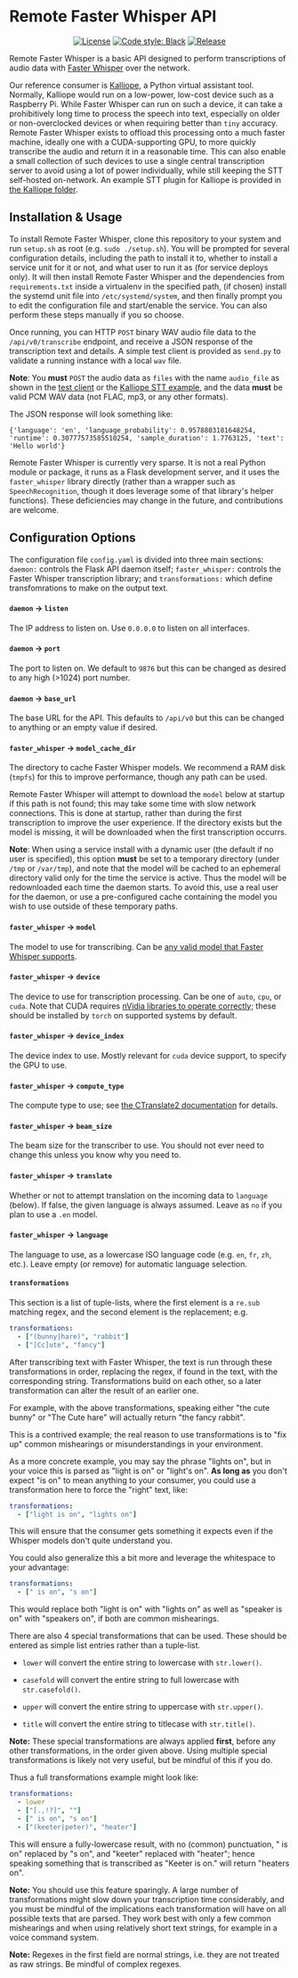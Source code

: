 # Remote Faster Whisper API

<p align="center">
<a href="https://github.com/joshuaboniface/remote-faster-whisper"><img alt="License" src="https://img.shields.io/github/license/joshuaboniface/remote-faster-whisper"/></a>
<a href="https://github.com/psf/black"><img alt="Code style: Black" src="https://img.shields.io/badge/code%20style-black-000000.svg"/></a>
<a href="https://github.com/joshuaboniface/remote-faster-whisper/releases"><img alt="Release" src="https://img.shields.io/github/release-pre/joshuaboniface/remote-faster-whisper"/></a>
</p>

Remote Faster Whisper is a basic API designed to perform transcriptions of audio data with [Faster Whisper](https://github.com/guillaumekln/faster-whisper) over the network.

Our reference consumer is [Kalliope](https://github.com/kalliope-project/kalliope), a Python virtual assistant tool. Normally, Kalliope would run on a low-power, low-cost device such as a Raspberry Pi. While Faster Whisper can run on such a device, it can take a prohibitively long time to process the speech into text, especially on older or non-overclocked devices or when requiring better than `tiny` accuracy. Remote Faster Whisper exists to offload this processing onto a much faster machine, ideally one with a CUDA-supporting GPU, to more quickly transcribe the audio and return it in a reasonable time. This can also enable a small collection of such devices to use a single central transcription server to avoid using a lot of power individually, while still keeping the STT self-hosted on-network. An example STT plugin for Kalliope is provided in [the Kalliope folder](/kalliope).

## Installation & Usage

To install Remote Faster Whisper, clone this repository to your system and run `setup.sh` as root (e.g. `sudo ./setup.sh`). You will be prompted for several configuration details, including the path to install it to, whether to install a service unit for it or not, and what user to run it as (for service deploys only). It will then install Remote Faster Whisper and the dependencies from `requirements.txt` inside a virtualenv in the specified path, (if chosen) install the systemd unit file into `/etc/systemd/system`, and then finally prompt you to edit the configuration file and start/enable the service. You can also perform these steps manually if you so choose.

Once running, you can HTTP `POST` binary WAV audio file data to the `/api/v0/transcribe` endpoint, and receive a JSON response of the transcription text and details. A simple test client is provided as `send.py` to validate a running instance with a local `wav` file.

**Note**: You **must** `POST` the audio data as `files` with the name `audio_file` as shown in the [test client](/send.py#L28) or the [Kalliope STT example](/kalliope/remote_fasterwhisper/remote_fasterwhisper.py#L35), and the data **must** be valid PCM WAV data (not FLAC, mp3, or any other formats).

The JSON response will look something like:

```
{'language': 'en', 'language_probability': 0.9578803181648254, 'runtime': 0.30777573585510254, 'sample_duration': 1.7763125, 'text': 'Hello world'}
```

Remote Faster Whisper is currently very sparse. It is not a real Python module or package, it runs as a Flask development server, and it uses the `faster_whisper` library directly (rather than a wrapper such as `SpeechRecognition`, though it does leverage some of that library's helper functions). These deficiencies may change in the future, and contributions are welcome.

## Configuration Options

The configuration file `config.yaml` is divided into three main sections: `daemon:` controls the Flask API daemon itself; `faster_whisper:` controls the Faster Whisper transcription library; and `transformations:` which define transfomrations to make on the output text.

#### `daemon` -> `listen`

The IP address to listen on. Use `0.0.0.0` to listen on all interfaces.

#### `daemon` -> `port`

The port to listen on. We default to `9876` but this can be changed as desired to any high (>1024) port number.

#### `daemon` -> `base_url`

The base URL for the API. This defaults to `/api/v0` but this can be changed to anything or an empty value if desired.

#### `faster_whisper` -> `model_cache_dir`

The directory to cache Faster Whisper models. We recommend a RAM disk (`tmpfs`) for this to improve performance, though any path can be used.

Remote Faster Whisper will attempt to download the `model` below at startup if this path is not found; this may take some time with slow network connections. This is done at startup, rather than during the first transcription to improve the user experience. If the directory exists but the model is missing, it will be downloaded when the first transcription occurrs.

**Note**: When using a service install with a dynamic user (the default if no user is specified), this option **must** be set to a temporary directory (under `/tmp` or `/var/tmp`), and note that the model will be cached to an ephemeral directory valid only for the time the service is active. Thus the model will be redownloaded each time the daemon starts. To avoid this, use a real user for the daemon, or use a pre-configured cache containing the model you wish to use outside of these temporary paths.

#### `faster_whisper` -> `model`

The model to use for transcribing. Can be [any valid model that Faster Whisper supports](https://github.com/guillaumekln/faster-whisper/blob/master/faster_whisper/transcribe.py#L90).

#### `faster_whisper` -> `device`

The device to use for transcription processing. Can be one of `auto`, `cpu`, or `cuda`. Note that CUDA requires [nVidia libraries to operate correctly](https://github.com/guillaumekln/faster-whisper#gpu-support); these should be installed by `torch` on supported systems by default.

#### `faster_whisper` -> `device_index`

The device index to use. Mostly relevant for `cuda` device support, to specify the GPU to use.

#### `faster_whisper` -> `compute_type`

The compute type to use; see [the CTranslate2 documentation](https://opennmt.net/CTranslate2/quantization.html) for details.

#### `faster_whisper` -> `beam_size`

The beam size for the transcriber to use. You should not ever need to change this unless you know why you need to.

#### `faster_whisper` -> `translate`

Whether or not to attempt translation on the incoming data to `language` (below). If false, the given language is always assumed. Leave as `no` if you plan to use a `.en` model.

#### `faster_whisper` -> `language`

The language to use, as a lowercase ISO language code (e.g. `en`, `fr`, `zh`, etc.). Leave empty (or remove) for automatic language selection.

#### `transformations`

This section is a list of tuple-lists, where the first element is a `re.sub` matching regex, and the second element is the replacement; e.g.

   ```yaml
   transformations:
     - ["(bunny|hare)", "rabbit"]
     - ["[Cc]ute", "fancy"]
   ```

After transcribing text with Faster Whisper, the text is run through these transformations in order, replacing the regex, if found in the text, with the corresponding string. Transformations build on each other, so a later transformation can alter the result of an earlier one.

For example, with the above transformations, speaking either "the cute bunny" or "The Cute hare" will actually return "the fancy rabbit".

This is a contrived example; the real reason to use transformations is to "fix up" common mishearings or misunderstandings in your environment.

As a more concrete example, you may say the phrase "lights on", but in your voice this is parsed as "light is on" or "light's on". **As long as** you don't expect "is on" to mean anything to your consumer, you could use a transformation here to force the "right" text, like:

   ```yaml
   transformations:
     - ["light is on", "lights on"]
   ```

This will ensure that the consumer gets something it expects even if the Whisper models don't quite understand you.

You could also generalize this a bit more and leverage the whitespace to your advantage:

   ```yaml
   transformations:
     - [" is on", "s on"]
   ```

This would replace both "light is on" with "lights on" as well as "speaker is on" with "speakers on", if both are common mishearings.

There are also 4 special transformations that can be used. These should be entered as simple list entries rather than a tuple-list.

* `lower` will convert the entire string to lowercase with `str.lower()`.

* `casefold` will convert the entire string to full lowercase with `str.casefold()`.

* `upper` will convert the entire string to uppercase with `str.upper()`.

* `title` will convert the entire string to titlecase with `str.title()`.

**Note:** These special transformations are always applied **first**, before any other transformations, in the order given above. Using multiple special transformations is likely not very useful, but be mindful of this if you do.

Thus a full transformations example might look like:

   ```yaml
   transformations:
     - lower
     - ["[.,!?]", ""]
     - [" is on", "s on"]
     - ["(keeter|peter)", "heater"]
   ```

This will ensure a fully-lowercase result, with no (common) punctuation, " is on" replaced by "s on", and "keeter" replaced with "heater"; hence speaking something that is transcribed as "Keeter is on." will return "heaters on".

**Note:** You should use this feature sparingly. A large number of transformations might slow down your transcription time considerably, and you must be mindful of the implications each transformation will have on all possible texts that are parsed. They work best with only a few common mishearings and when using relatively short text strings, for example in a voice command system.

**Note:** Regexes in the first field are normal strings, i.e. they are not treated as raw strings. Be mindful of complex regexes.

